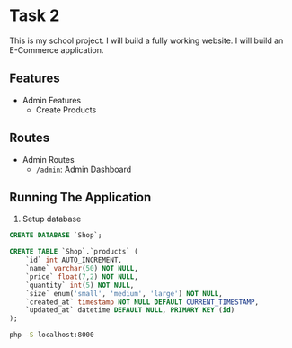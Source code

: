 # Task 2
This is my school project. I will build a fully working website. I will build an E-Commerce application.

## Features
- Admin Features
    - Create Products

## Routes
- Admin Routes
    - `/admin`: Admin Dashboard

## Running The Application
1. Setup database
```SQL
CREATE DATABASE `Shop`;

CREATE TABLE `Shop`.`products` (
    `id` int AUTO_INCREMENT,
    `name` varchar(50) NOT NULL,
    `price` float(7,2) NOT NULL,
    `quantity` int(5) NOT NULL,
    `size` enum('small', 'medium', 'large') NOT NULL,
    `created_at` timestamp NOT NULL DEFAULT CURRENT_TIMESTAMP,
    `updated_at` datetime DEFAULT NULL, PRIMARY KEY (id)
);
```

```sh
php -S localhost:8000
```
